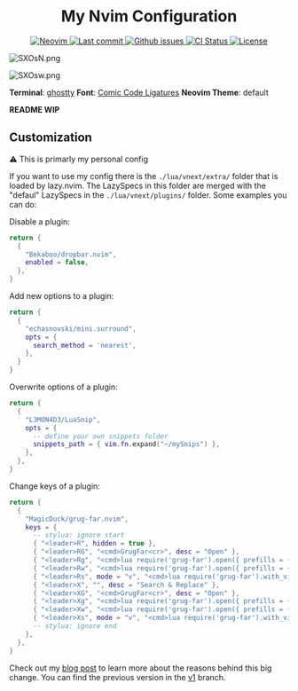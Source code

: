 <h1 align="center">My Nvim Configuration</h1>

<div align="center"><p>
    <a href="https://github.com/neovim/neovim">
      <img src="https://img.shields.io/badge/Neovim-0.10.0-blueviolet.svg?style=flat-square&logo=Neovim&color=90E59A&logoColor=white" alt="Neovim"/>
    </a>
    <a href="https://github.com/Allaman/nvim/pulse">
      <img src="https://img.shields.io/github/last-commit/Allaman/nvim" alt="Last commit"/>
    </a>
    <a href="https://github.com/Allaman/nvim/issues">
      <img src="https://img.shields.io/github/issues/Allaman/nvim.svg?style=flat-square&label=Issues&color=F05F40" alt="Github issues"/>
    </a>
    <a href="https://github.com/Allaman/nvim/actions/workflows/ci.yml">
      <img src="https://github.com/Allaman/nvim/actions/workflows/ci.yml/badge.svg" alt="CI Status"/>
    </a>
    <a href="https://github.com/Allaman/nvim/blob/main/LICENSE">
      <img src="https://img.shields.io/github/license/Allaman/nvim?style=flat-square&logo=MIT&label=License" alt="License"/>
    </a>
</p>

</div>

![SXOsN.png](https://s7.gifyu.com/images/SXOsN.png)

![SXOsw.png](https://s7.gifyu.com/images/SXOsw.png)

**Terminal**: [ghostty](https://s7.gifyu.com/images/SXOsw.png)
**Font**: [Comic Code Ligatures](https://tosche.net/fonts/comic-code)
**Neovim Theme**: default

**README WIP**

## Customization

⚠️ This is primarly my personal config

If you want to use my config there is the `./lua/vnext/extra/` folder that is loaded by lazy.nvim. The LazySpecs in this folder are merged with the "defaul" LazySpecs in the `./lua/vnext/plugins/` folder. Some examples you can do:

Disable a plugin:

```lua
return {
  {
    "Bekaboo/dropbar.nvim",
    enabled = false,
  },
}
```

Add new options to a plugin:

```lua
return {
  {
    "echasnovski/mini.surround",
    opts = {
      search_method = 'nearest',
    },
  }
}
```

Overwrite options of a plugin:

```lua
return {
  {
    "L3MON4D3/LuaSnip",
    opts = {
      -- define your own snippets folder
      snippets_path = { vim.fn.expand("~/mySnips") },
    },
  },
}
```

Change keys of a plugin:

```lua
return {
  {
    "MagicDuck/grug-far.nvim",
    keys = {
      -- stylua: ignore start
      { "<leader>R", hidden = true },
      { "<leader>RG", "<cmd>GrugFar<cr>", desc = "Open" },
      { "<leader>Rg", "<cmd>lua require('grug-far').open({ prefills = { paths = vim.fn.expand('%') } })<cr>", desc = "Open (Limit to current file)"},
      { "<leader>Rw", "<cmd>lua require('grug-far').open({ prefills = { search = vim.fn.expand('<cword>') } })<cr>", desc = "Search word under cursor", },
      { "<leader>Rs", mode = "v", "<cmd>lua require('grug-far').with_visual_selection({ prefills = { paths = vim.fn.expand('%') } })<cr>", desc = "Search selection", },
      { "<leader>X", "", desc = "Search & Replace" },
      { "<leader>XG", "<cmd>GrugFar<cr>", desc = "Open" },
      { "<leader>Xg", "<cmd>lua require('grug-far').open({ prefills = { paths = vim.fn.expand('%') } })<cr>", desc = "Open (Limit to current file)"},
      { "<leader>Xw", "<cmd>lua require('grug-far').open({ prefills = { search = vim.fn.expand('<cword>') } })<cr>", desc = "Search word under cursor", },
      { "<leader>Xs", mode = "v", "<cmd>lua require('grug-far').with_visual_selection({ prefills = { paths = vim.fn.expand('%') } })<cr>", desc = "Search selection", },
      -- stylua: ignore end
    },
  },
}
```

Check out my [blog post](https://rootknecht.net/blog/debloating-neovim-config/) to learn more about the reasons behind this big change. You can find the previous version in the [v1](https://github.com/Allaman/nvim/tree/v1) branch.
